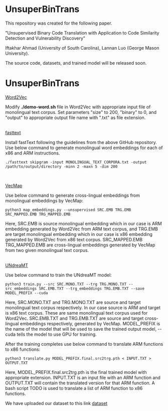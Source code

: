 # UnsuperBinTrans

This repository was created for the following paper.

"Unsupervised Binary Code Translation with Application to Code Similarity Detection and Vulnerability Discovery"

Iftakhar Ahmad (University of South Carolina), Lannan Luo (George Mason University).

The source code, datasets, and trained model will be released soon.

# UnsuperBinTrans

[Word2Vec](https://code.google.com/archive/p/word2vec/)

Modify **./demo-word.sh** file in Word2Vec with appropriate input file of monolingual text corpus. Set parameters "size" to 200, "binary" to 0, and "output" to appropriate output file name with ".txt" as file extension.  
&nbsp;

[fasttext](https://github.com/facebookresearch/fastText)

Install fastText following the guidelines from the above GitHub repository.
Use below command to generate monolingual word embeddings for each of x86 and ARM instructions.

    ./fasttext skipgram -input MONOLINGUAL_TEXT_CORPORA.txt -output /path/to/output/directory -minn 2 -maxn 5 -dim 200
&nbsp;

[VecMap](https://github.com/artetxem/vecmap)

Use below command to generate cross-lingual embeddings from monolingual embeddings by VecMap:

    python3 map_embeddings.py --unsupervised SRC.EMB TRG.EMB SRC_MAPPED.EMB TRG_MAPPED.EMB

Here, SRC.EMB is source monolingual embedding which in our case is ARM embedding generated by Word2Vec from ARM text corpus, and TRG.EMB are target monolingual embedding which in our case is x86 embedding generated by Word2Vec from x86 text corpus. SRC_MAPPED.EMB TRG_MAPPED.EMB are cross-lingual embeddings generated by VecMap from two given monolingual text corpus.  
&nbsp;

[UNdreaMT](https://github.com/artetxem/undreamt)

Use below command to train the UNdreaMT model:
    
    python3 train.py --src SRC.MONO.TXT --trg TRG.MONO.TXT --src_embeddings SRC.EMB.TXT --trg_embeddings TRG.EMB.TXT --save MODEL_PREFIX --cuda

Here, SRC.MONO.TXT and TRG.MONO.TXT are source and target monolingual text corpus respectively. In our case source is ARM and target is x86 text corpus. These are same monolingual text corpus used for Word2Vec. SRC.EMB.TXT and TRG.EMB.TXT are source and target cross-lingual embeddings respectively, generated by VecMap. MODEL_PREFIX is the name of the model that will be used to save the trained output model, --cuda tells the model to use GPU for training.  

After the training completes use below command to translate ARM functions to x86 functions:

    python3 translate.py MODEL_PREFIX.final.src2trg.pth < INPUT.TXT > OUTPUT.TXT

Here, MODEL_PREFIX.final.src2trg.pth is the final trained model with appropriate extension. INPUT.TXT is an input file with an ARM function and OUTPUT.TXT will contain the translated version for that ARM function. A bash script TODO is used to translate a list of ARM function to x86 functions.

We have uploaded our dataset to this link [dataset](https://drive.google.com/drive/folders/1AFPha3uPWhnZOY65XcOqPk4JDlppOR55)

